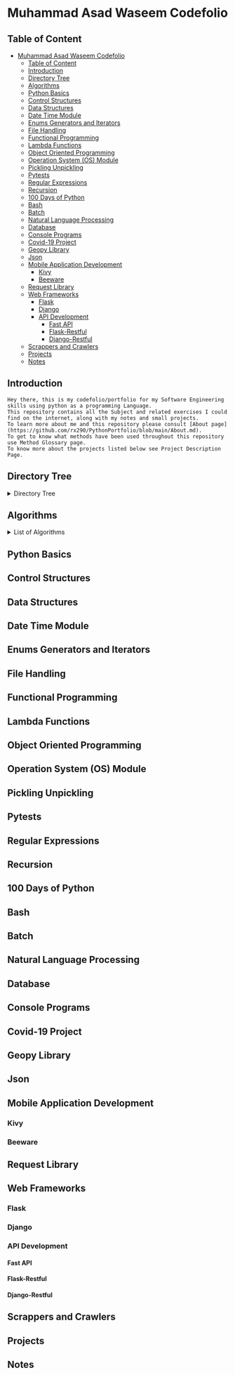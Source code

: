 # Muhammad Asad Waseem Codefolio

## Table of Content

- [Muhammad Asad Waseem Codefolio](#muhammad-asad-waseem-codefolio)
  - [Table of Content](#table-of-content)
  - [Introduction](#introduction)
  - [Directory Tree](#directory-tree)
  - [Algorithms](#algorithms)
  - [Python Basics](#python-basics)
  - [Control Structures](#control-structures)
  - [Data Structures](#data-structures)
  - [Date Time Module](#date-time-module)
  - [Enums Generators and Iterators](#enums-generators-and-iterators)
  - [File Handling](#file-handling)
  - [Functional Programming](#functional-programming)
  - [Lambda Functions](#lambda-functions)
  - [Object Oriented Programming](#object-oriented-programming)
  - [Operation System (OS) Module](#operation-system-os-module)
  - [Pickling Unpickling](#pickling-unpickling)
  - [Pytests](#pytests)
  - [Regular Expressions](#regular-expressions)
  - [Recursion](#recursion)
  - [100 Days of Python](#100-days-of-python)
  - [Bash](#bash)
  - [Batch](#batch)
  - [Natural Language Processing](#natural-language-processing)
  - [Database](#database)
  - [Console Programs](#console-programs)
  - [Covid-19 Project](#covid-19-project)
  - [Geopy Library](#geopy-library)
  - [Json](#json)
  - [Mobile Application Development](#mobile-application-development)
    - [Kivy](#kivy)
    - [Beeware](#beeware)
  - [Request Library](#request-library)
  - [Web Frameworks](#web-frameworks)
    - [Flask](#flask)
    - [Django](#django)
    - [API Development](#api-development)
      - [Fast API](#fast-api)
      - [Flask-Restful](#flask-restful)
      - [Django-Restful](#django-restful)
  - [Scrappers and Crawlers](#scrappers-and-crawlers)
  - [Projects](#projects)
  - [Notes](#notes)

## Introduction

    Hey there, this is my codefolio/portfolio for my Software Engineering skills using python as a programming Language.
    This repository contains all the Subject and related exercises I could find on the internet, along with my notes and small projects.
    To learn more about me and this repository please consult [About page](https://github.com/rx290/PythonPortfolio/blob/main/About.md).
    To get to know what methods have been used throughout this repository use Method Glossary page.
    To know more about the projects listed below see Project Description Page. 

## Directory Tree

<details>
<summary>  Directory Tree  </summary>

    |   About.md
    |   Method Glossary.md
    |   ProjectDescriptions.md
    |   Readme.md
    |
    +---100 Days of Python
    |   +---Day1
    |   |       BandNameGenerator.py
    |   |
    |   +---Day10-Calculator
    |   |       calculator.py
    |   |
    |   +---Day12-Number_guessing_game
    |   |       ngg.py
    |   |
    |   +---Day13-FizzBuzz
    |   |       app.py
    |   |
    |   +---Day15-Coffee_Machine
    |   |       app.py
    |   |
    |   +---Day2
    |   |       BMI.py
    |   |       time_calculator.py
    |   |       TipCalculator.py
    |   |
    |   +---Day3
    |   |       BMI_2.0.py
    |   |       love_counter.py
    |   |       odd_or_even.py
    |   |       pizza_app.py
    |   |       rollercoaster_ticket_booth.py
    |   |       treassure_hunter.py
    |   |
    |   +---Day4
    |   |       FizzBuzz.py
    |   |       height_calculator.py
    |   |       password_generator.py
    |   |       Reboorg_Challenge.py
    |   |       sum_of_all_even_number_under_100.py
    |   |       treassure_mapping.py
    |   |       who's_Paying.py
    |   |
    |   +---Day5
    |   |       function_ex_1.py
    |   |       prime_or_not.py
    |   |
    |   +---Day7-Hangman
    |   |       hangman.py
    |   |
    |   \---Day8-Cease Cipher
    |           app.py
    |
    +---Algorithms
    |   +---Heap Queue
    |   |       explanation.md
    |   |       Problem_1.py
    |   |       Problem_10.py
    |   |       Problem_11.py
    |   |       Problem_12.py
    |   |       Problem_13.py
    |   |       Problem_14.py
    |   |       Problem_15.py
    |   |       Problem_16.py
    |   |       Problem_17.py
    |   |       Problem_18.py
    |   |       Problem_19.py
    |   |       Problem_2.py
    |   |       Problem_20.py
    |   |       Problem_21.py
    |   |       Problem_22.py
    |   |       Problem_23.py
    |   |       Problem_24.py
    |   |       Problem_25.py
    |   |       Problem_26.py
    |   |       Problem_27.py
    |   |       Problem_28.py
    |   |       Problem_29.py
    |   |       Problem_3.py
    |   |       Problem_4.py
    |   |       Problem_5.py
    |   |       Problem_6.py
    |   |       Problem_7.py
    |   |       Problem_8.py
    |   |       Problem_9.py
    |   |
    |   +---Searching
    |   |   +---Binary Searching
    |   |   |       Problem_1.py
    |   |   |       Problem_10.py
    |   |   |       Problem_11.py
    |   |   |       Problem_12.py
    |   |   |       Problem_13.py
    |   |   |       Problem_14.py
    |   |   |       Problem_15.py
    |   |   |       Problem_16.py
    |   |   |       Problem_17.py
    |   |   |       Problem_18.py
    |   |   |       Problem_19.py
    |   |   |       Problem_2.py
    |   |   |       Problem_20.py
    |   |   |       Problem_3.py
    |   |   |       Problem_4.py
    |   |   |       Problem_5.py
    |   |   |       Problem_6.py
    |   |   |       Problem_7.py
    |   |   |       Problem_8.py
    |   |   |       Problem_9.py
    |   |   |
    |   |   +---Linear Searching
    |   |   |       Problem_1.py
    |   |   |       Problem_10.py
    |   |   |       Problem_11.py
    |   |   |       Problem_12.py
    |   |   |       Problem_13.py
    |   |   |       Problem_2.py
    |   |   |       Problem_3.py
    |   |   |       Problem_4.py
    |   |   |       Problem_5.py
    |   |   |       Problem_6.py
    |   |   |       Problem_7.py
    |   |   |       Problem_8.py
    |   |   |       Problem_9.py
    |   |   |
    |   |   +---Sequentioal Search
    |   |   |       Problem_1.py
    |   |   |
    |   |   \---Ternary Searching
    |   |           Problem_1.py
    |   |           Problem_2.py
    |   |           Problem_3.py
    |   |           Problem_4.py
    |   |           Problem_5.py
    |   |           Problem_6.py
    |   |
    |   \---Sorting
    |       |   Bitonic_Sort.py
    |       |   Bogosort sort.py
    |       |   Cocktail shaker sort.py
    |       |   Comb Sort.py
    |       |   Cycle Sort.py
    |       |   Gnome sort.py
    |       |   Merge-insertion sort.py
    |       |   Natural Sort.py
    |       |   Odd even transposition sort.py
    |       |   Odd-even Transpostion sort 2.py
    |       |   Odd-even Transpostion sort paraallel.py
    |       |   Pancake Sort.py
    |       |   Patience sorting.py
    |       |   Pigeonhole sorting.py
    |       |   Problem_8.py
    |       |   Shell_sort.py
    |       |   Standard Sort.py
    |       |   Stooge Sort.py
    |       |   Tim Sort.py
    |       |   Time Sort.py
    |       |   Topological Sort.py
    |       |   Tree Sort.py
    |       |   Wiggle Sort.py
    |       |
    |       +---Bubble Sort
    |       |       Problem_1.py
    |       |       Problem_2.py
    |       |
    |       +---Bucket Sort
    |       |       Problem_1.py
    |       |
    |       +---Counting Sort
    |       |       Counting_sort.py
    |       |
    |       +---Heap Sort
    |       |       Problem_1.py
    |       |       Problem_2.py
    |       |       Problem_3.py
    |       |       Problem_4.py
    |       |       Problem_5.py
    |       |
    |       +---Insertion Sort
    |       |       Problem_1.py
    |       |       Problem_2.py
    |       |
    |       +---Merge Sort
    |       |       Problem_1.py
    |       |       Problem_10.py
    |       |       Problem_11.py
    |       |       Problem_12.py
    |       |       Problem_13.py
    |       |       Problem_14.py
    |       |       Problem_15.py
    |       |       Problem_16.py
    |       |       Problem_17.py
    |       |       Problem_18.py
    |       |       Problem_19.py
    |       |       Problem_2.py
    |       |       Problem_20.py
    |       |       Problem_3.py
    |       |       Problem_4.py
    |       |       Problem_5.py
    |       |       Problem_6.py
    |       |       Problem_7.py
    |       |       Problem_8.py
    |       |       Problem_9.py
    |       |
    |       +---Quick Sort
    |       |       Multikey_quick_sort.py
    |       |       Problem_1.py
    |       |       Random Pivot Quick Sort.py
    |       |       Recusive Quick Sort.py
    |       |
    |       +---Radix Sort
    |       |       Problem_1.py
    |       |
    |       \---Selection Sort
    |               Problem_1.py
    |
    +---Bash
    |       Script_To_Make_New_Files.sh
    |
    +---Basics [Completed]
    |       Problem_1.py
    |       Problem_10.py
    |       Problem_11.py
    |       Problem_12.py
    |       Problem_13.py
    |       Problem_14.py
    |       Problem_15.py
    |       Problem_2.py
    |       Problem_3.py
    |       Problem_4.py
    |       Problem_5.py
    |       Problem_6.py
    |       Problem_7.py
    |       Problem_8.py
    |       Problem_9.py
    |
    +---Batch
    |       Script_To_Create_Multiple_Files.bat
    |
    +---Console_Programs
    |       Body_Mass_index.py
    |       Contact_Book.py
    |       Guess_The_Number.py
    |       Intro.md
    |       Password_Generator.py
    |       rock_paper_sissors.py
    |       Youtube_video_downloader.py
    |
    +---Control Structures [Completed]
    |       Create_Case_in_python.py
    |       Problem_1.py
    |       Problem_10.py
    |       Problem_11.py
    |       Problem_12.py
    |       Problem_13.py
    |       Problem_14.py
    |       Problem_15.py
    |       Problem_16.py
    |       Problem_17.py
    |       Problem_18.py
    |       Problem_19.py
    |       Problem_2.py
    |       Problem_20.py
    |       Problem_21.py
    |       Problem_22.py
    |       Problem_23.py
    |       Problem_3.py
    |       Problem_4.py
    |       Problem_5.py
    |       Problem_6.py
    |       Problem_7.py
    |       Problem_8.py
    |       Problem_9.py
    |
    +---Covid-19 Project
    |       info.md
    |       Problem_1.py
    |       Problem_10.py
    |       Problem_11.py
    |       Problem_12.py
    |       Problem_13.py
    |       Problem_14.py
    |       Problem_2.py
    |       Problem_3.py
    |       Problem_4.py
    |       Problem_5.py
    |       Problem_6.py
    |       Problem_7.py
    |       Problem_8.py
    |       Problem_9.py
    |
    +---Data Structures
    |   +---Arrays, List
    |   |       Problem_1.py
    |   |       Problem_10.py
    |   |       Problem_11.py
    |   |       Problem_12.py
    |   |       Problem_13.py
    |   |       Problem_14.py
    |   |       Problem_15.py
    |   |       Problem_2.py
    |   |       Problem_3.py
    |   |       Problem_4.py
    |   |       Problem_5.py
    |   |       Problem_6.py
    |   |       Problem_7.py
    |   |       Problem_8.py
    |   |       Problem_9.py
    |   |
    |   +---Collection
    |   |       Problem_1.py
    |   |       Problem_10.py
    |   |       Problem_11.py
    |   |       Problem_12.py
    |   |       Problem_13.py
    |   |       Problem_14.py
    |   |       Problem_15.py
    |   |       Problem_16.py
    |   |       Problem_17.py
    |   |       Problem_18.py
    |   |       Problem_19.py
    |   |       Problem_2.py
    |   |       Problem_20.py
    |   |       Problem_21.py
    |   |       Problem_22.py
    |   |       Problem_23.py
    |   |       Problem_24.py
    |   |       Problem_25.py
    |   |       Problem_26.py
    |   |       Problem_27.py
    |   |       Problem_28.py
    |   |       Problem_29.py
    |   |       Problem_3.py
    |   |       Problem_30.py
    |   |       Problem_31.py
    |   |       Problem_32.py
    |   |       Problem_33.py
    |   |       Problem_34.py
    |   |       Problem_35.py
    |   |       Problem_36.py
    |   |       Problem_4.py
    |   |       Problem_5.py
    |   |       Problem_6.py
    |   |       Problem_7.py
    |   |       Problem_8.py
    |   |       Problem_9.py
    |   |
    |   +---Dict
    |   |       Problem_1.py
    |   |       Problem_10.py
    |   |       Problem_11.py
    |   |       Problem_12.py
    |   |       Problem_13.py
    |   |       Problem_14.py
    |   |       Problem_15.py
    |   |       Problem_16.py
    |   |       Problem_17.py
    |   |       Problem_18.py
    |   |       Problem_19.py
    |   |       Problem_2.py
    |   |       Problem_20.py
    |   |       Problem_21.py
    |   |       Problem_22.py
    |   |       Problem_23.py
    |   |       Problem_24.py
    |   |       Problem_25.py
    |   |       Problem_26.py
    |   |       Problem_27.py
    |   |       Problem_28.py
    |   |       Problem_29.py
    |   |       Problem_3.py
    |   |       Problem_30.py
    |   |       Problem_31.py
    |   |       Problem_32.py
    |   |       Problem_33.py
    |   |       Problem_34.py
    |   |       Problem_35.py
    |   |       Problem_36.py
    |   |       Problem_37.py
    |   |       Problem_38.py
    |   |       Problem_39.py
    |   |       Problem_4.py
    |   |       Problem_40.py
    |   |       Problem_41.py
    |   |       Problem_42.py
    |   |       Problem_43.py
    |   |       Problem_44.py
    |   |       Problem_45.py
    |   |       Problem_46.py
    |   |       Problem_47.py
    |   |       Problem_48.py
    |   |       Problem_49.py
    |   |       Problem_5.py
    |   |       Problem_50.py
    |   |       Problem_51.py
    |   |       Problem_52.py
    |   |       Problem_53.py
    |   |       Problem_54.py
    |   |       Problem_55.py
    |   |       Problem_56.py
    |   |       Problem_57.py
    |   |       Problem_58.py
    |   |       Problem_59.py
    |   |       Problem_6.py
    |   |       Problem_60.py
    |   |       Problem_61.py
    |   |       Problem_62.py
    |   |       Problem_63.py
    |   |       Problem_64.py
    |   |       Problem_65.py
    |   |       Problem_66.py
    |   |       Problem_67.py
    |   |       Problem_68.py
    |   |       Problem_69.py
    |   |       Problem_7.py
    |   |       Problem_70.py
    |   |       Problem_71.py
    |   |       Problem_72.py
    |   |       Problem_73.py
    |   |       Problem_74.py
    |   |       Problem_75.py
    |   |       Problem_76.py
    |   |       Problem_77.py
    |   |       Problem_78.py
    |   |       Problem_79.py
    |   |       Problem_8.py
    |   |       Problem_80.py
    |   |       Problem_81.py
    |   |       Problem_82.py
    |   |       Problem_83.py
    |   |       Problem_84.py
    |   |       Problem_85.py
    |   |       Problem_9.py
    |   |
    |   +---Heaps
    |   |       Problem_ 26.py
    |   |       Problem_ 27.py
    |   |       Problem_ 28.py
    |   |       Problem_ 29.py
    |   |       Problem_1.py
    |   |       Problem_10.py
    |   |       Problem_11.py
    |   |       Problem_12.py
    |   |       Problem_13.py
    |   |       Problem_14.py
    |   |       Problem_15.py
    |   |       Problem_16.py
    |   |       Problem_17.py
    |   |       Problem_18.py
    |   |       Problem_19.py
    |   |       Problem_2.py
    |   |       Problem_20.py
    |   |       Problem_21.py
    |   |       Problem_22.py
    |   |       Problem_23.py
    |   |       Problem_24.py
    |   |       Problem_25.py
    |   |       Problem_3.py
    |   |       Problem_4.py
    |   |       Problem_5.py
    |   |       Problem_6.py
    |   |       Problem_7.py
    |   |       Problem_8.py
    |   |       Problem_9.py
    |   |
    |   +---Linked Lists
    |   |   |   Problem_1.py
    |   |   |   Problem_10.py
    |   |   |   Problem_11.py
    |   |   |   Problem_12.py
    |   |   |   Problem_13.py
    |   |   |   Problem_14.py
    |   |   |   Problem_2.py
    |   |   |   Problem_3.py
    |   |   |   Problem_4.py
    |   |   |   Problem_5.py
    |   |   |   Problem_6.py
    |   |   |   Problem_7.py
    |   |   |   Problem_8.py
    |   |   |   Problem_9.py
    |   |   |
    |   |   \---Implementation
    |   |           LinkList.py
    |   |
    |   +---Lists
    |   |       Problem_1.py
    |   |       Problem_2.py
    |   |       Problem_3.py
    |   |       Problem_4.py
    |   |       Problem_5.py
    |   |       Problem_6.py
    |   |       Problem_7.py
    |   |       Problem_8.py
    |   |       Problem_9.py
    |   |
    |   +---Queue
    |   |       Problem_1.py
    |   |       Problem_2.py
    |   |       Problem_3.py
    |   |       Problem_4.py
    |   |
    |   +---Sets
    |   |       Problem_1.py
    |   |       Problem_2.py
    |   |       Problem_3.py
    |   |       Problem_4.py
    |   |
    |   +---Stack
    |   |       Problem_1.py
    |   |       Problem_2.py
    |   |
    |   +---Trees
    |   |   \---Binary Seart Tree
    |   |           Problem_1.py
    |   |           Problem_2.py
    |   |           Problem_3.py
    |   |           Problem_4.py
    |   |           Problem_5.py
    |   |           Problem_6.py
    |   |
    |   \---Tupples
    |           Problem_1.py
    |           Problem_10.py
    |           Problem_11.py
    |           Problem_12.py
    |           Problem_13.py
    |           Problem_14.py
    |           Problem_15.py
    |           Problem_16.py
    |           Problem_17.py
    |           Problem_18.py
    |           Problem_19.py
    |           Problem_2.py
    |           Problem_20.py
    |           Problem_21.py
    |           Problem_3.py
    |           Problem_4.py
    |           Problem_5.py
    |           Problem_6.py
    |           Problem_7.py
    |           Problem_8.py
    |           Problem_9.py
    |
    +---Database
    |   +---Firebase
    |   |   \---Firebase_Admin
    |   |           Firebase_Conn_and_CRUD.py
    |   |           sample_data.json
    |   |
    |   +---Mongodb
    |   |       Problem_1.py
    |   |       Problem_10.py
    |   |       Problem_2.py
    |   |       Problem_3.py
    |   |       Problem_4.py
    |   |       Problem_5.py
    |   |       Problem_6.py
    |   |       Problem_7.py
    |   |       Problem_8.py
    |   |       Problem_9.py
    |   |       Readme.md
    |   |
    |   +---Mysql
    |   |       Problem_1.3.py
    |   |       Problem_1.5.py
    |   |       Problem_1.py
    |   |       Problem_10.py
    |   |       Problem_11.py
    |   |       Problem_2.py
    |   |       Problem_3.py
    |   |       Problem_4.py
    |   |       Problem_5.py
    |   |       Problem_6.py
    |   |       Problem_7.py
    |   |       Problem_8.py
    |   |       Problem_9.py
    |   |       requirement.txt
    |   |
    |   \---Sqlite
    |       |   Problem_1.py
    |       |   Problem_10.py
    |       |   Problem_11.py
    |       |   Problem_12.py
    |       |   Problem_13.py
    |       |   Problem_2.py
    |       |   Problem_3.py
    |       |   Problem_4.py
    |       |   Problem_5.py
    |       |   Problem_6.py
    |       |   Problem_7.py
    |       |   Problem_8.py
    |       |   Problem_9.py
    |       |
    |       \---db
    |               product_database.db
    |               Sqlite_backup.db
    |
    +---Date Time
    |       Problem_1.py
    |       Problem_10.py
    |       Problem_11.py
    |       Problem_12.py
    |       Problem_13.py
    |       Problem_14.py
    |       Problem_15.py
    |       Problem_16.py
    |       Problem_17.py
    |       Problem_18.py
    |       Problem_19.py
    |       Problem_2.py
    |       Problem_20.py
    |       Problem_21.py
    |       Problem_22.py
    |       Problem_23.py
    |       Problem_24.py
    |       Problem_25.py
    |       Problem_26.py
    |       Problem_27.py
    |       Problem_28.py
    |       Problem_29.py
    |       Problem_3.py
    |       Problem_30.py
    |       Problem_31.py
    |       Problem_32.py
    |       Problem_33.py
    |       Problem_34.py
    |       Problem_35.py
    |       Problem_36.py
    |       Problem_37.py
    |       Problem_38.py
    |       Problem_39.py
    |       Problem_4.py
    |       Problem_40.py
    |       Problem_41.py
    |       Problem_42.py
    |       Problem_43.py
    |       Problem_44.py
    |       Problem_45.py
    |       Problem_46.py
    |       Problem_47.py
    |       Problem_48.py
    |       Problem_49.py
    |       Problem_5.py
    |       Problem_50.py
    |       Problem_51.py
    |       Problem_52.py
    |       Problem_53.py
    |       Problem_54.py
    |       Problem_55.py
    |       Problem_56.py
    |       Problem_57.py
    |       Problem_58.py
    |       Problem_59.py
    |       Problem_6.py
    |       Problem_60.py
    |       Problem_61.py
    |       Problem_62.py
    |       Problem_63.py
    |       Problem_7.py
    |       Problem_8.py
    |       Problem_9.py
    |
    +---Enums Generators and Iterators
    |   +---Enums
    |   |       Problem_1.py
    |   |       Problem_2.py
    |   |       Problem_3.py
    |   |       Problem_4.py
    |   |       Problem_5.py
    |   |
    |   \---Generator and Iterators
    |           Problem_1.py
    |           Problem_10.py
    |           Problem_11.py
    |           Problem_12.py
    |           Problem_13.py
    |           Problem_14.py
    |           Problem_15.py
    |           Problem_16.py
    |           Problem_17.py
    |           Problem_18.py
    |           Problem_19.py
    |           Problem_2.py
    |           Problem_20.py
    |           Problem_21.py
    |           Problem_22.py
    |           Problem_23.py
    |           Problem_24.py
    |           Problem_25.py
    |           Problem_26.py
    |           Problem_27.py
    |           Problem_28.py
    |           Problem_29.py
    |           Problem_3.py
    |           Problem_30.py
    |           Problem_31.py
    |           Problem_32.py
    |           Problem_33.py
    |           Problem_34.py
    |           Problem_35.py
    |           Problem_36.py
    |           Problem_37.py
    |           Problem_38.py
    |           Problem_39.py
    |           Problem_4.py
    |           Problem_40.py
    |           Problem_41.py
    |           Problem_42.py
    |           Problem_43.py
    |           Problem_44.py
    |           Problem_5.py
    |           Problem_6.py
    |           Problem_7.py
    |           Problem_8.py
    |           Problem_9.py
    |
    +---FastAPI
    |   |   Api_demo.py
    |   |   Readme.md
    |   |   requirements.txt
    |   |
    |   \---__pycache__
    |           Api_demo.cpython-38.pyc
    |
    +---File Handling
    |   +---CSV
    |   |       Problem_1.py
    |   |       Problem_10.py
    |   |       Problem_11.py
    |   |       Problem_2.py
    |   |       Problem_3.py
    |   |       Problem_4.py
    |   |       Problem_5.py
    |   |       Problem_6.py
    |   |       Problem_7.py
    |   |       Problem_8.py
    |   |       Problem_9.py
    |   |
    |   +---file_handling_basic
    |   |       DestinationFile.txt
    |   |       Problem_1.py
    |   |       Problem_10.py
    |   |       Problem_11.py
    |   |       Problem_12.py
    |   |       Problem_13.py
    |   |       Problem_14.py
    |   |       Problem_15.py
    |   |       Problem_2.py
    |   |       Problem_3.py
    |   |       Problem_4.py
    |   |       Problem_5.py
    |   |       Problem_6.py
    |   |       Problem_7.py
    |   |       Problem_8.py
    |   |       Problem_9.py
    |   |       sample.txt
    |   |       sample1.txt
    |   |
    |   \---File_handling_conceptual
    |           Problem_1.py
    |           Problem_10.py
    |           Problem_11.py
    |           Problem_12.py
    |           Problem_13.py
    |           Problem_14.py
    |           Problem_15.py
    |           Problem_16.py
    |           Problem_17.py
    |           Problem_18.py
    |           Problem_2.py
    |           Problem_3.py
    |           Problem_4.py
    |           Problem_5.py
    |           Problem_6.py
    |           Problem_7.py
    |           Problem_8.py
    |           Problem_9.py
    |
    +---Flask
    |   |   Authentication.md
    |   |   CSS.md
    |   |   Design_Architecture.md
    |   |   Django.md
    |   |   Flask.md
    |   |   HTML.md
    |   |
    |   +---Flask_Restful
    |   |   \---Simple_Crud
    |   |       |   app.py
    |   |       |
    |   |       \---api
    |   |               Task.py
    |   |               TaskById.py
    |   |               __init.py
    |   |
    |   \---Flask_WebApps
    |       \---Simple_Crud_WebApp
    |           |   app.py
    |           |   Create.html
    |           |   models.py
    |           |   Readme.md
    |           |   students.db
    |           |
    |           +---templates
    |           |       Create.html
    |           |       header.html
    |           |       Temp.html
    |           |
    |           \---__pycache__
    |                   app.cpython-310.pyc
    |                   models.cpython-310.pyc
    |
    +---Functional Programming
    |   |   Problem_1.py
    |   |   Problem_10.py
    |   |   Problem_11.py
    |   |   Problem_12.py
    |   |   Problem_13.py
    |   |   Problem_14.py
    |   |   Problem_2.py
    |   |   Problem_3.py
    |   |   Problem_4.py
    |   |   Problem_5.py
    |   |   Problem_6.py
    |   |   Problem_7.py
    |   |   Problem_8.py
    |   |   Problem_9.py
    |   |
    |   \---Calling Methods
    |       +---Caling by value
    |       |       Problem_1.py
    |       |       Problem_10.py
    |       |       Problem_11.py
    |       |       Problem_2.py
    |       |       Problem_3.py
    |       |       Problem_4.py
    |       |       Problem_5.py
    |       |       Problem_6.py
    |       |       Problem_7.py
    |       |       Problem_8.py
    |       |       Problem_9.py
    |       |
    |       \---Calling by refrence
    |               Problem_12.py
    |               Problem_13.py
    |               Problem_14.py
    |               Problem_15.py
    |
    +---GeoPy
    |       Problem_1.py
    |       Problem_2.py
    |       Problem_3.py
    |       Problem_4.py
    |       Problem_5.py
    |       Problem_6.py
    |       Problem_7.py
    |
    +---Json
    |       Problem_1.py
    |       Problem_2.py
    |       Problem_3.py
    |       Problem_4.py
    |       Problem_5.py
    |       Problem_6.py
    |       Problem_7.py
    |       Problem_8.py
    |       Problem_9.py
    |
    +---Kivy_Learnings
    +---Lambda Functions
    |       Problem_1.py
    |       Problem_10.py
    |       Problem_11.py
    |       Problem_12.py
    |       Problem_13.py
    |       Problem_14.py
    |       Problem_15.py
    |       Problem_16.py
    |       Problem_17.py
    |       Problem_18.py
    |       Problem_19.py
    |       Problem_2.py
    |       Problem_20.py
    |       Problem_21.py
    |       Problem_22.py
    |       Problem_23.py
    |       Problem_24.py
    |       Problem_25.py
    |       Problem_26.py
    |       Problem_27.py
    |       Problem_28.py
    |       Problem_29.py
    |       Problem_3.py
    |       Problem_30.py
    |       Problem_31.py
    |       Problem_32.py
    |       Problem_33.py
    |       Problem_34.py
    |       Problem_35.py
    |       Problem_36.py
    |       Problem_37.py
    |       Problem_38.py
    |       Problem_39.py
    |       Problem_4.py
    |       Problem_40.py
    |       Problem_41.py
    |       Problem_42.py
    |       Problem_43.py
    |       Problem_44.py
    |       Problem_45.py
    |       Problem_46.py
    |       Problem_47.py
    |       Problem_48.py
    |       Problem_49.py
    |       Problem_5.py
    |       Problem_50.py
    |       Problem_51.py
    |       Problem_52.py
    |       Problem_6.py
    |       Problem_7.py
    |       Problem_8.py
    |       Problem_9.py
    |
    +---Machine Learning
    |   |   Models.md
    |   |
    |   +---.ipynb_checkpoints
    |   |       Video game sales prediction-checkpoint.ipynb
    |   |
    |   +---Music Genre Prediction
    |   |       genre-prediction.joblib
    |   |       intro.md
    |   |       music dataset.zip
    |   |       Music Prediction.ipynb
    |   |       music.csv
    |   |       visual-rep-Music-Recommender.dot
    |   |
    |   \---Video Game Sales Prediction
    |           archive.zip
    |           vgsales.csv
    |           Video game sales prediction.ipynb
    |
    +---Map Function
    |       Problem_1.py
    |       Problem_10.py
    |       Problem_11.py
    |       Problem_12.py
    |       Problem_13.py
    |       Problem_14.py
    |       Problem_15.py
    |       Problem_16.py
    |       Problem_17.py
    |       Problem_2.py
    |       Problem_3.py
    |       Problem_4.py
    |       Problem_5.py
    |       Problem_6.py
    |       Problem_7.py
    |       Problem_8.py
    |       Problem_9.py
    |
    +---Natural Language Processing
    |   \---NLTK
    |       +---Corpus
    |       |       Problem_1.py
    |       |       Problem_10.py
    |       |       Problem_11.py
    |       |       Problem_12.py
    |       |       Problem_13.py
    |       |       Problem_2.py
    |       |       Problem_3.py
    |       |       Problem_4.py
    |       |       Problem_5.py
    |       |       Problem_6.py
    |       |       Problem_7.py
    |       |       Problem_8.py
    |       |       Problem_9.py
    |       |
    |       \---Tokenization
    |               Problem_1.py
    |               Problem_2.py
    |               Problem_3.py
    |               Problem_4.py
    |               Problem_5.py
    |               Problem_6.py
    |               Problem_7.py
    |               Problem_8.py
    |               Problem_9.py
    |
    +---Notes
    |       classes.md
    |       DB.md
    |       Django.md
    |       excel_notes.md
    |       flask.md
    |       Interview_questions_prac.md
    |       postgresql.md
    |       postgresql_datawrapper.md
    |       python.md
    |       Python_mistakes_to_avoid.md
    |       Scrapy.md
    |
    +---OOP
    |   \---Class
    |       +---Basic Application
    |       |       Problem_1.py
    |       |       Problem_10.py
    |       |       Problem_11.py
    |       |       Problem_12.py
    |       |       Problem_2.py
    |       |       Problem_3.py
    |       |       Problem_4.py
    |       |       Problem_5.py
    |       |       Problem_6.py
    |       |       Problem_7.py
    |       |       Problem_8.py
    |       |       Problem_9.py
    |       |
    |       \---Basic Exercises
    |               Problem_1.py
    |               Problem_10.py
    |               Problem_11.py
    |               Problem_12.py
    |               Problem_2.py
    |               Problem_3.py
    |               Problem_4.py
    |               Problem_5.py
    |               Problem_6.py
    |               Problem_7.py
    |               Problem_8.py
    |               Problem_9.py
    |
    +---OS
    |       Problem_1.py
    |       Problem_10.py
    |       Problem_11.py
    |       Problem_12.py
    |       Problem_13.py
    |       Problem_14.py
    |       Problem_15.py
    |       Problem_16.py
    |       Problem_17.py
    |       Problem_18.py
    |       Problem_2.py
    |       Problem_3.py
    |       Problem_4.py
    |       Problem_5.py
    |       Problem_6.py
    |       Problem_7.py
    |       Problem_8.py
    |       Problem_9.py
    |
    +---Pickling_Unpickling
    |       Problem_1.py
    |       Problem_10.py
    |       Problem_11.py
    |       Problem_12.py
    |       Problem_13.py
    |       Problem_14.py
    |       Problem_15.py
    |       Problem_2.py
    |       Problem_3.py
    |       Problem_4.py
    |       Problem_5.py
    |       Problem_6.py
    |       Problem_7.py
    |       Problem_8.py
    |       Problem_9.py
    |
    +---Projects
    |   |   Project List.md
    |   |
    |   +---ContactBook
    |   |   |   .gitignore
    |   |   |   manage.py
    |   |   |   ReadMe.md
    |   |   |   requirements.txt
    |   |   |
    |   |   \---ContactBook
    |   |           asgi.py
    |   |           settings.py
    |   |           urls.py
    |   |           wsgi.py
    |   |           __init__.py
    |   |
    |   +---CRM
    |   |   |   .gitignore
    |   |   |   manage.py
    |   |   |   requirements.txt
    |   |   |
    |   |   +---djCRM
    |   |   |       asgi.py
    |   |   |       settings.py
    |   |   |       urls.py
    |   |   |       wsgi.py
    |   |   |       __init__.py
    |   |   |
    |   |   +---leads
    |   |   |   |   admin.py
    |   |   |   |   apps.py
    |   |   |   |   forms.py
    |   |   |   |   models.py
    |   |   |   |   tests.py
    |   |   |   |   urls.py
    |   |   |   |   views.py
    |   |   |   |   __init__.py
    |   |   |   |
    |   |   |   +---migrations
    |   |   |   |       0001_initial.py
    |   |   |   |       __init__.py
    |   |   |   |
    |   |   |   \---templates
    |   |   |       \---leads
    |   |   |               lead_create.html
    |   |   |               lead_details.html
    |   |   |
    |   |   \---templates
    |   |           lead_details.html
    |   |           lead_list.html
    |   |
    |   \---WebChatApp
    |       |   intro.md
    |       |   requirements.txt
    |       |
    |       \---Source
    |               index.html
    |               main.py
    |
    +---Pytest
    |   |   PyTest Notes.md
    |   |   pytest.ini
    |   |   test_api.py
    |   |   test_fixtures.py
    |   |   test_parameterized.py
    |   |   test_sample_cases.py
    |   |   test_suite_sample.py
    |   |
    |   \---__pycache__
    |           sample_TestCase.cpython-38-pytest-7.1.3.pyc
    |           sample_TestSuite.cpython-38-pytest-7.1.3.pyc
    |           sample_TestSuite.cpython-38.pyc
    |           test_api.cpython-38-pytest-7.1.3.pyc
    |           test_fixtures.cpython-38-pytest-7.1.3.pyc
    |           test_parameterized.cpython-38-pytest-7.1.3.pyc
    |           test_suite_sample.cpython-38-pytest-7.1.3.pyc
    |
    +---RE
    |       Problem_1.py
    |       Problem_10.py
    |       Problem_11.py
    |       Problem_12.py
    |       Problem_13.py
    |       Problem_14.py
    |       Problem_15.py
    |       Problem_16.py
    |       Problem_17.py
    |       Problem_18.py
    |       Problem_19.py
    |       Problem_2.py
    |       Problem_20.py
    |       Problem_21.py
    |       Problem_22.py
    |       Problem_23.py
    |       Problem_24.py
    |       Problem_25.py
    |       Problem_26.py
    |       Problem_27.py
    |       Problem_28.py
    |       Problem_29.py
    |       Problem_3.py
    |       Problem_30.py
    |       Problem_31.py
    |       Problem_32.py
    |       Problem_33.py
    |       Problem_34.py
    |       Problem_35.py
    |       Problem_36.py
    |       Problem_37.py
    |       Problem_38.py
    |       Problem_39.py
    |       Problem_4.py
    |       Problem_40.py
    |       Problem_41.py
    |       Problem_42.py
    |       Problem_43.py
    |       Problem_44.py
    |       Problem_45.py
    |       Problem_46.py
    |       Problem_47.py
    |       Problem_48.py
    |       Problem_49.py
    |       Problem_5.py
    |       Problem_50.py
    |       Problem_51.py
    |       Problem_52.py
    |       Problem_53.py
    |       Problem_54.py
    |       Problem_55.py
    |       Problem_56.py
    |       Problem_6.py
    |       Problem_7.py
    |       Problem_8.py
    |       Problem_9.py
    |
    +---Recursion
    |       Problem_1.py
    |       Problem_10.py
    |       Problem_11.py
    |       Problem_2.py
    |       Problem_3.py
    |       Problem_4.py
    |       Problem_5.py
    |       Problem_6.py
    |       Problem_7.py
    |       Problem_8.py
    |       Problem_9.py
    |
    +---Requests
    |       Problem_1.py
    |       Problem_2.py
    |       Problem_3.py
    |       Problem_4.py
    |       Problem_5.py
    |       Problem_6.py
    |       Problem_7.py
    |       Problem_8.py
    |       Problem_9.py
    |
    +---Web
    |       Project_1.py
    |       Project_10.py
    |       Project_11.py
    |       Project_12.py
    |       Project_2.py
    |       Project_3.py
    |       Project_4.py
    |       Project_5.py
    |       Project_6.py
    |       Project_7.py
    |       Project_8.py
    |       Project_9.py
    |
    \---Web scrapers
        +---BeautifulSoap_Project
        |       beautiful_soup.md
        |       main.py
        |       requirements.txt
        |       sample.py
        |
        +---BeautifulSoup
        |       Problem_1.py
        |       Problem_10.py
        |       Problem_11.py
        |       Problem_12.py
        |       Problem_13.py
        |       Problem_14.py
        |       Problem_15.py
        |       Problem_16.py
        |       Problem_17.py
        |       Problem_18.py
        |       Problem_19.py
        |       Problem_2.py
        |       Problem_20.py
        |       Problem_21.py
        |       Problem_22.py
        |       Problem_23.py
        |       Problem_24.py
        |       Problem_25.py
        |       Problem_26.py
        |       Problem_27.py
        |       Problem_28.py
        |       Problem_29.py
        |       Problem_3.py
        |       Problem_30.py
        |       Problem_31.py
        |       Problem_32.py
        |       Problem_33.py
        |       Problem_34.py
        |       Problem_35.py
        |       Problem_36.py
        |       Problem_4.py
        |       Problem_5.py
        |       Problem_6.py
        |       Problem_7.py
        |       Problem_8.py
        |       Problem_9.py
        |
        \---scrapy_project
            \---lightNovel_Scraper
                |   scrapy.cfg
                |
                \---lightNovel_Scraper
                    |   items.py
                    |   middlewares.py
                    |   pipelines.py
                    |   settings.py
                    |   __init__.py
                    |
                    +---spiders
                    |   |   LN_Scraper.py
                    |   |   __init__.py
                    |   |
                    |   \---__pycache__
                    |           LN_Scraper.cpython-39.pyc
                    |           __init__.cpython-39.pyc
                    |
                    \---__pycache__
                            items.cpython-39.pyc
                            settings.cpython-39.pyc
                            __init__.cpython-39.pyc
</details>

## Algorithms

<details>
<summary>  List of Algorithms  </summary>

    - Heap Queue
    - Searching
      - Binary Search
      - Linear Search
      - Sequential Search
      - Ternary Search
    - Sorting
      - Bubble Sort
      - Bucket Sort
      - Counting sort
      - Heap sort
      - Insertion sort
      - Merge sort
      - Quick sort
      - Radix sort
      - Selection sort
    - Backtracking
  
</details>

## Python Basics

## Control Structures

## Data Structures

## Date Time Module

## Enums Generators and Iterators

## File Handling

## Functional Programming

## Lambda Functions

## Object Oriented Programming

## Operation System (OS) Module

## Pickling Unpickling

## Pytests

## Regular Expressions

## Recursion

## 100 Days of Python

## Bash

## Batch

## Natural Language Processing

## Database

## Console Programs

## Covid-19 Project

## Geopy Library

## Json

## Mobile Application Development

### Kivy

### Beeware

## Request Library

## Web Frameworks

### Flask

### Django

### API Development

#### Fast API

#### Flask-Restful

#### Django-Restful

## Scrappers and Crawlers

## Projects

## Notes
